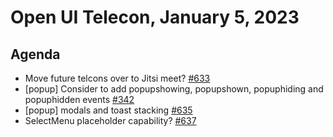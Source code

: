 # Open UI Telecon, January 5, 2023

## Agenda
* Move future telcons over to Jitsi meet? [#633](https://github.com/openui/open-ui/issues/633)
* [popup] Consider to add popupshowing, popupshown, popuphiding and popuphidden events [#342](https://github.com/openui/open-ui/issues/342)
* [popup] modals and toast stacking [#635](https://github.com/openui/open-ui/issues/635)
* SelectMenu placeholder capability? [#637](https://github.com/openui/open-ui/issues/637)
